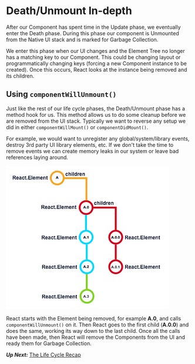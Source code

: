 # Death/Unmount In-depth
 After our Component has spent time in the Update phase, we eventually enter the Death phase. During this phase our component is Unmounted from the Native UI stack and is marked for Garbage Collection.
 
 We enter this phase when our UI changes and the Element Tree no longer has a matching key to our Component. This could be changing layout or programmatically changing keys (forcing a new Component instance to be created). Once this occurs, React looks at the instance being removed and its children.
 
## Using `componentWillUnmount()`
 Just like the rest of our life cycle phases, the Death/Unmount phase has a method hook for us. This method allows us to do some cleanup before we are removed from the UI stack. Typically we want to reverse any setup we did in either `componentWillMount()` or `componentDidMount()`.
 
 For example, we would want to unregister any global/system/library events, destroy 3rd party UI library elements, etc. If we don't take the time to remove events we can create memory leaks in our system or leave bad references laying around.
 
 ![](react-delete-tree.png)
 
 React starts with the Element being removed, for example **A.0**, and calls `componentWillUnmount()` on it. Then React goes to the first child (**A.0.0**) and does the same, working its way down to the last child. Once all the calls have been made, then React will remove the Components from the UI and ready them for Garbage Collection.
 
 ***Up Next:*** [The Life Cycle Recap](the_life_cycle_recap.md) 